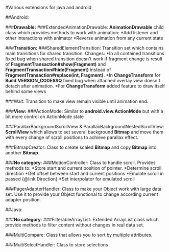 #Various extensions for java and android

##Android:

###**Drawable:**
###ExtendedAnimationDrawable:
**AnimationDrawable** child class which provides methods to work with animation:
    *Add listener and other interactions with animator</li>
    *Reverse animation from any current state</li>
 
###**Transition:**
###SharedElementTransition:
Transition set which contains main transitions for shared transition.
Changes:
    *In all contained transitions fixed bug when shared transition doesn't work if fragment change is result of **FragmentTransaction#show(Fragment)** and **FragmentTransaction#hide(Fragment)** instead of **FragmentTransaction#replace(int, Fragment)**.
    *In **ChangeTransform** for **Build.VERSION_CODES#Q** fixed bug when attached overlay view doesn't detach after animation.
    *For **ChangeTransform** added feature to draw itself behind some views
  
###Wait:
Transition to make view remain visible until animation end.
 
###**View:**
###ActionMode:
Similar to **android.view.ActionMode** but with a bit more control on ActionMode state
    
###ParallaxBackgroundScrollView & ParallaxBackgroundNestedScrollView:
**ScrollView** which allows to set several background **Bitmap** and move them with every change of scroll positions to achieve parallax effect.

###BitmapCreator:
Class to create scaled **Bitmap** and copy **Bitmap** into another **Bitmap**.
 
###**No category**:
###MotionController:
Class to handle scroll. Provides methods to:
    *Store start and current position of pointer.
    *Determine scroll direction
    *Get offset between start and current positions
    *Emulate scroll in passed {@link Direction}
    *Set interpolator for emulated scroll
  
###PagerAdapterHandler:
Class to make your Object work with large data set. Use it to provide your Object functional to change according current adapter position.
   
   
   
##Java:

###**No category**:
###FilterableArrayList:
Extended ArrayList class which provide methods to filter content without changes in real data set.


###MultiCompare:
Class that allows you to sort by multiple attributes.
 
###MultiSelectHandler:
Class to store selections
